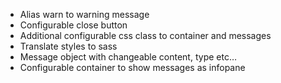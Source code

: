 - Alias warn to warning message
- Configurable close button
- Additional configurable css class to container and  messages
- Translate styles to sass
- Message object with changeable content, type etc…
- Configurable container to show messages as infopane
